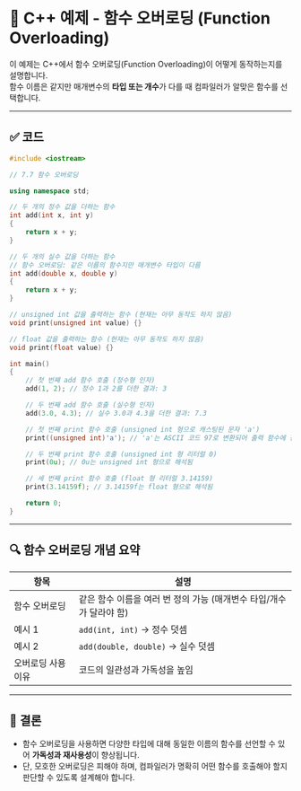 # 📘 C++ 예제 - 함수 오버로딩 (Function Overloading)

이 예제는 C++에서 함수 오버로딩(Function Overloading)이 어떻게 동작하는지를 설명합니다.  
함수 이름은 같지만 매개변수의 **타입 또는 개수**가 다를 때 컴파일러가 알맞은 함수를 선택합니다.

---

## ✅ 코드

```cpp
#include <iostream>

// 7.7 함수 오버로딩

using namespace std;

// 두 개의 정수 값을 더하는 함수
int add(int x, int y)
{
    return x + y;
}

// 두 개의 실수 값을 더하는 함수
// 함수 오버로딩: 같은 이름의 함수지만 매개변수 타입이 다름
int add(double x, double y)
{
    return x + y;
}

// unsigned int 값을 출력하는 함수 (현재는 아무 동작도 하지 않음)
void print(unsigned int value) {}

// float 값을 출력하는 함수 (현재는 아무 동작도 하지 않음)
void print(float value) {}

int main()
{
    // 첫 번째 add 함수 호출 (정수형 인자)
    add(1, 2); // 정수 1과 2를 더한 결과: 3

    // 두 번째 add 함수 호출 (실수형 인자)
    add(3.0, 4.3); // 실수 3.0과 4.3을 더한 결과: 7.3

    // 첫 번째 print 함수 호출 (unsigned int 형으로 캐스팅된 문자 'a')
    print((unsigned int)'a'); // 'a'는 ASCII 코드 97로 변환되어 출력 함수에 전달됨

    // 두 번째 print 함수 호출 (unsigned int 형 리터럴 0)
    print(0u); // 0u는 unsigned int 형으로 해석됨

    // 세 번째 print 함수 호출 (float 형 리터럴 3.14159)
    print(3.14159f); // 3.14159f는 float 형으로 해석됨

    return 0;
}
```

---

## 🔍 함수 오버로딩 개념 요약

| 항목 | 설명 |
|------|------|
| 함수 오버로딩 | 같은 함수 이름을 여러 번 정의 가능 (매개변수 타입/개수가 달라야 함) |
| 예시 1 | `add(int, int)` → 정수 덧셈 |
| 예시 2 | `add(double, double)` → 실수 덧셈 |
| 오버로딩 사용 이유 | 코드의 일관성과 가독성을 높임 |

---

## 📌 결론

- 함수 오버로딩을 사용하면 다양한 타입에 대해 동일한 이름의 함수를 선언할 수 있어 **가독성과 재사용성**이 향상됩니다.
- 단, 모호한 오버로딩은 피해야 하며, 컴파일러가 명확히 어떤 함수를 호출해야 할지 판단할 수 있도록 설계해야 합니다.
